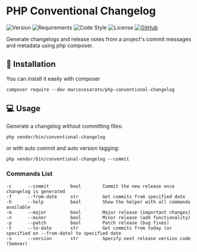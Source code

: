 # PHP Conventional Changelog

![Version](https://img.shields.io/badge/version-1.0.1-brightgreen?style=for-the-badge)
![Requirements](https://img.shields.io/badge/php-%3E%3D%205.5-4F5D95?style=for-the-badge)
![Code Style](https://img.shields.io/badge/code%20style-PSR-blue?style=for-the-badge)
![License](https://img.shields.io/github/license/marcocesarato/php-conventional-changelog?style=for-the-badge)
[![GitHub](https://img.shields.io/badge/GitHub-Repo-6f42c1?style=for-the-badge)](https://github.com/marcocesarato/php-conventional-changelog)

Generate changelogs and release notes from a project's commit messages and metadata using php composer.

## 📖 Installation

You can install it easily with composer

`composer require --dev marcocesarato/php-conventional-changelog`

## 💻 Usage

Generate a changelog without committing files:

`php vendor/bin/conventional-changelog`

or with auto commit and auto version tagging:

`php vendor/bin/conventional-changelog --commit`

### Commands List

```
-c      --commit        bool        Commit the new release once changelog is generated
-f      --from-date     str         Get commits from specified date
-h      --help          bool        Show the helper with all commands available
-m      --major         bool        Major release (important changes)
-n      --minor         bool        Minor release (add functionality)
-p      --patch         bool        Patch release (bug fixes)
-t      --to-date       str         Get commits from today (or specified on --from-date) to specified date
-v      --version       str         Specify next release version code (Semver)
```